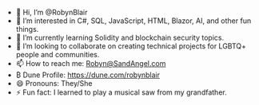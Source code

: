 - 👋 Hi, I’m @RobynBlair
- 👀 I’m interested in C#, SQL, JavaScript, HTML, Blazor, AI, and other fun things.
- 🌱 I’m currently learning Solidity and blockchain security topics.
- 💞️ I’m looking to collaborate on creating technical projects for LGBTQ+ people and communities.
- 📫 How to reach me: Robyn@SandAngel.com
- ₿ Dune Profile: https://dune.com/robynblair
- 😄 Pronouns: They/She
- ⚡ Fun fact: I learned to play a musical saw from my grandfather.

<!---
RobynBlair/RobynBlair is a ✨ special ✨ repository because its `README.md` (this file) appears on your GitHub profile.
You can click the Preview link to take a look at your changes.
--->
